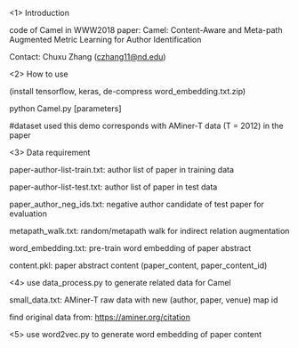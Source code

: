 <1> Introduction 

code of Camel in WWW2018 paper: Camel: Content-Aware and Meta-path Augmented Metric Learning for Author Identification

Contact: Chuxu Zhang (czhang11@nd.edu)


<2> How to use

(install tensorflow, keras, de-compress word_embedding.txt.zip)

python Camel.py [parameters]

#dataset used this demo corresponds with AMiner-T data (T = 2012) in the paper


<3> Data requirement

paper-author-list-train.txt: author list of paper in training data

paper-author-list-test.txt: author list of paper in test data

paper_author_neg_ids.txt: negative author candidate of test paper for evaluation

metapath_walk.txt: random/metapath walk for indirect relation augmentation

word_embedding.txt: pre-train word embedding of paper abstract

content.pkl: paper abstract content (paper_content, paper_content_id)


<4> use data_process.py to generate related data for Camel

small_data.txt: AMiner-T raw data with new (author, paper, venue) map id

find original data from: https://aminer.org/citation


<5> use word2vec.py to generate word embedding of paper content


